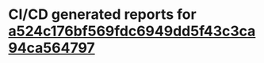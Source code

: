 # CI/CD generated reports for [a524c176bf569fdc6949dd5f43c3ca94ca564797](https://github.com/hydephp/develop/commit/a524c176bf569fdc6949dd5f43c3ca94ca564797)
